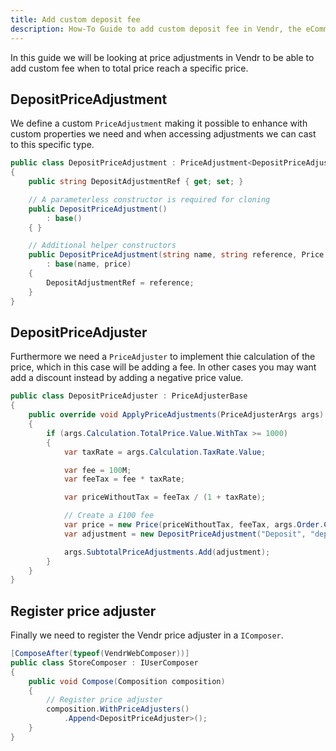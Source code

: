 ```yaml
---
title: Add custom deposit fee
description: How-To Guide to add custom deposit fee in Vendr, the eCommerce solution for Umbraco v8+
---
```


In this guide we will be looking at price adjustments in Vendr to be able to add custom fee when to total price reach a specific price.

## DepositPriceAdjustment

We define a custom `PriceAdjustment` making it possible to enhance with custom properties we need and when accessing adjustments we can cast to this specific type.

````csharp
public class DepositPriceAdjustment : PriceAdjustment<DepositPriceAdjustment>
{
    public string DepositAdjustmentRef { get; set; }

    // A parameterless constructor is required for cloning
    public DepositPriceAdjustment()
        : base()
    { }

    // Additional helper constructors
    public DepositPriceAdjustment(string name, string reference, Price price)
        : base(name, price)
    {
        DepositAdjustmentRef = reference;
    }
}

````

## DepositPriceAdjuster

Furthermore we need a `PriceAdjuster` to implement thie calculation of the price, which in this case will be adding a fee. In other cases you may want add a discount instead by adding a negative price value.

````csharp
public class DepositPriceAdjuster : PriceAdjusterBase
{
    public override void ApplyPriceAdjustments(PriceAdjusterArgs args)
    {
        if (args.Calculation.TotalPrice.Value.WithTax >= 1000)
        {
            var taxRate = args.Calculation.TaxRate.Value;

            var fee = 100M;
            var feeTax = fee * taxRate;

            var priceWithoutTax = feeTax / (1 + taxRate);

            // Create a £100 fee
            var price = new Price(priceWithoutTax, feeTax, args.Order.CurrencyId);
            var adjustment = new DepositPriceAdjustment("Deposit", "deposit", price);

            args.SubtotalPriceAdjustments.Add(adjustment);
        }
    }
}

````

## Register price adjuster

Finally we need to register the Vendr price adjuster in a `IComposer`.

````csharp
[ComposeAfter(typeof(VendrWebComposer))]
public class StoreComposer : IUserComposer
{
    public void Compose(Composition composition)
    {
        // Register price adjuster
        composition.WithPriceAdjusters()
            .Append<DepositPriceAdjuster>();
    }
}
````